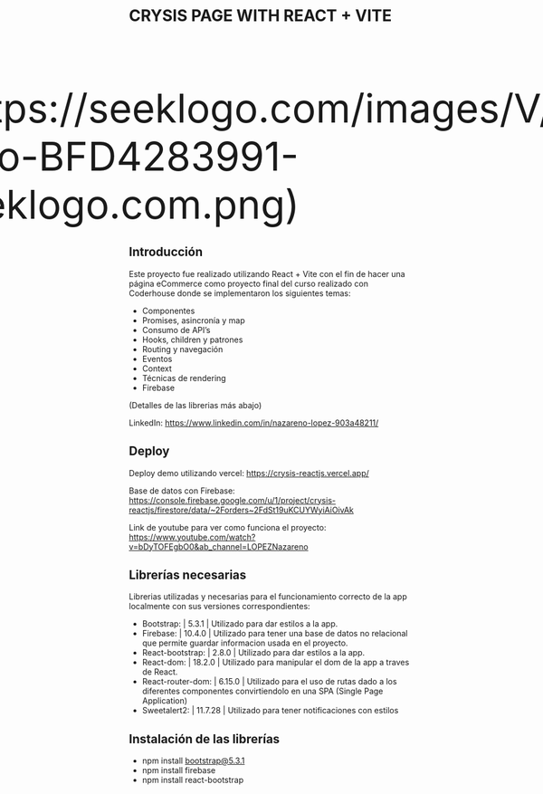 # CRYSIS PAGE WITH REACT + VITE

<div style="display: flex; align-items: center; place-content: center; width: 100px; font-size: 70px; margin: 0px auto;">
  <img src=('https://upload.wikimedia.org/wikipedia/commons/thumb/a/a7/React-icon.svg/2300px-React-icon.svg.png') />
  <p>+</p>
  ![](https://seeklogo.com/images/V/vite-logo-BFD4283991-seeklogo.com.png)
</div>

## Introducción

Este proyecto fue realizado utilizando React + Vite con el fin de hacer una página eCommerce como proyecto final del curso realizado con Coderhouse donde se implementaron los siguientes temas:
- Componentes
- Promises, asincronía y map
- Consumo de API’s
- Hooks, children y patrones
- Routing y navegación
- Eventos
- Context
- Técnicas de rendering
- Firebase

(Detalles de las librerias más abajo)

LinkedIn: https://www.linkedin.com/in/nazareno-lopez-903a48211/

## Deploy

Deploy demo utilizando vercel: https://crysis-reactjs.vercel.app/

Base de datos con Firebase: https://console.firebase.google.com/u/1/project/crysis-reactjs/firestore/data/~2Forders~2FdSt19uKCUYWyiAiOivAk

Link de youtube para ver como funciona el proyecto: https://www.youtube.com/watch?v=bDyTOFEgbO0&ab_channel=LOPEZNazareno

## Librerías necesarias

Librerias utilizadas y necesarias para el funcionamiento correcto de la app localmente con sus versiones correspondientes:
- Bootstrap: | 5.3.1 | Utilizado para dar estilos a la app.
- Firebase: | 10.4.0 | Utilizado para tener una base de datos no relacional que permite guardar informacion usada en el proyecto.
- React-bootstrap: | 2.8.0 | Utilizado para dar estilos a la app.
- React-dom: | 18.2.0 | Utilizado para manipular el dom de la app a traves de React.
- React-router-dom: | 6.15.0 | Utilizado para el uso de rutas dado a los diferentes componentes convirtiendolo en una SPA (Single Page Application)
- Sweetalert2: | 11.7.28 | Utilizado para tener notificaciones con estilos

## Instalación de las librerías

- npm install bootstrap@5.3.1
- npm install firebase
- npm install react-bootstrap



